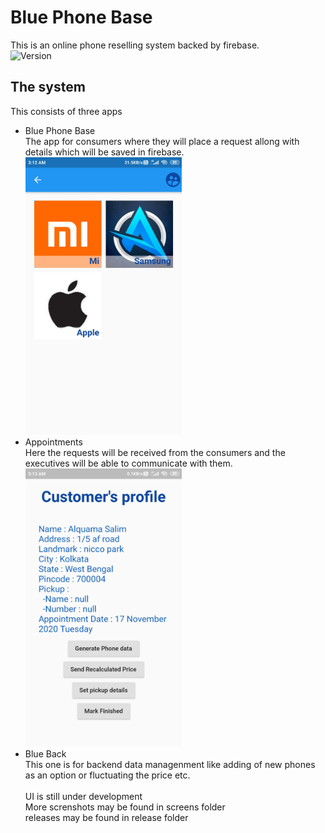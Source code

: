 # Blue Phone Base
This is an online phone reselling system backed by firebase.
<br>
![Version](https://img.shields.io/badge/Version-1.0.0-blue)<br/>

## The system
This consists of three apps 
* Blue Phone Base 
    <br>The app for consumers where they will place a request allong with details which will be saved in firebase.</br>
    <img src='./screens/consuner1.jpg' width='250'>
* Appointments
    <br>Here the requests will be received from the consumers and the executives will be able to communicate with them.</br>
    <img src='./screens/executive2.jpg' width='250'>
* Blue Back
    <br>This one is for backend data managenment like adding of new phones as an option or fluctuating the price etc.</br>
<br>UI is still under development
<br>More screnshots may be found in screens folder
<br>releases may be found in release folder</br>
